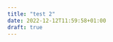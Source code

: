 ```yaml
---
title: "test 2"
date: 2022-12-12T11:59:58+01:00
draft: true
---
```

<!-- 
a propos :
- texte
- ikigai
- fiche domaine


4 articles :
- pourquoi nous avons choisi , 
- résume de l'article
- ce que j'ai appris
- les sources, 


1 experience : ex -> un nouveau plugin d'ux/ui design qui vient de sortir
- sujet et objectif de l'expérience
- Résultat obtenu
- apprentissage
- idées d'application de la méthode

1 page de veille :
- sources
- emetteurs
- boule ?
 -->

